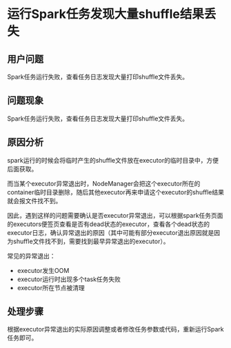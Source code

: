# 运行Spark任务发现大量shuffle结果丢失<a name="mrs_03_0274"></a>

## 用户问题<a name="section18305143583116"></a>

Spark任务运行失败，查看任务日志发现大量打印shuffle文件丢失。

## 问题现象<a name="section117424454313"></a>

Spark任务运行失败，查看任务日志发现大量打印shuffle文件丢失。

## 原因分析<a name="section1237061220324"></a>

spark运行的时候会将临时产生的shuffle文件放在executor的临时目录中，方便后面获取。

而当某个executor异常退出时，NodeManager会把这个executor所在的container临时目录删除，随后其他executor再来申请这个executor的shuffle结果就会报文件找不到。

因此，遇到这样的问题需要确认是否executor异常退出，可以根据spark任务页面的executors便签页查看是否有dead状态的executor，查看各个dead状态的executor日志，确认异常退出的原因（其中可能有部分executor退出原因就是因为shuffle文件找不到，需要找到最早异常退出的executor）。

常见的异常退出：

-   executor发生OOM
-   executor运行时出现多个task任务失败
-   executor所在节点被清理

## 处理步骤<a name="section133471835103619"></a>

根据executor异常退出的实际原因调整或者修改任务参数或代码，重新运行Spark任务即可。

